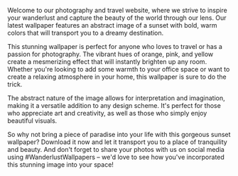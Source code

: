 <!--
Write me content for website with wallpaper "An abstract image of a sunset with bold, warm colors for a photography or travel website"
-->

<!--font:"Montserrat"-->

Welcome to our photography and travel website, where we strive to inspire your wanderlust and capture the beauty of the world through our lens. Our latest wallpaper features an abstract image of a sunset with bold, warm colors that will transport you to a dreamy destination.

This stunning wallpaper is perfect for anyone who loves to travel or has a passion for photography. The vibrant hues of orange, pink, and yellow create a mesmerizing effect that will instantly brighten up any room. Whether you're looking to add some warmth to your office space or want to create a relaxing atmosphere in your home, this wallpaper is sure to do the trick.

The abstract nature of the image allows for interpretation and imagination, making it a versatile addition to any design scheme. It's perfect for those who appreciate art and creativity, as well as those who simply enjoy beautiful visuals.

So why not bring a piece of paradise into your life with this gorgeous sunset wallpaper? Download it now and let it transport you to a place of tranquility and beauty. And don't forget to share your photos with us on social media using #WanderlustWallpapers – we'd love to see how you've incorporated this stunning image into your space!

